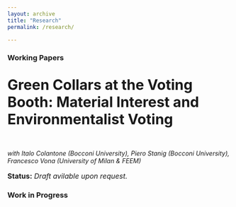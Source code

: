 ```yaml
---
layout: archive
title: "Research"
permalink: /research/

---
```

### **Working Papers**

<p style="font-size: 2rem"><b>Green Collars at the Voting Booth: Material Interest and Environmentalist Voting</b></p><br><i>with Italo Colantone (Bocconi University), Piero Stanig (Bocconi University), Francesco Vona (University of Milan & FEEM)</i></p>
<p style="font-size: 1rem"><b>Status:</b> <i>Draft avilable upon request.</i></p>


### **Work in Progress**

